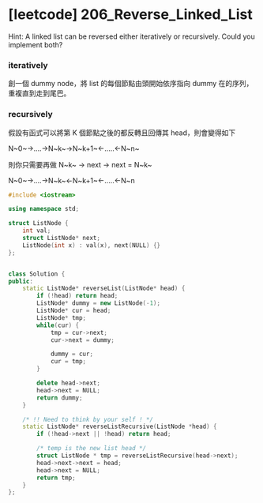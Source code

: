 # [leetcode] 206_Reverse_Linked_List

Hint: A linked list can be reversed either iteratively or recursively. Could you implement both?

### iteratively

創一個 dummy node，將 list 的每個節點由頭開始依序指向 dummy 在的序列，重複直到走到尾巴。

### recursively

假設有函式可以將第 K 個節點之後的都反轉且回傳其 head，則會變得如下

N~0~->....->N~k~->N~k+1~<-.....<-N~n~

則你只需要再做 N~k~ -> next -> next = N~k~

N~0~->....->N~k~<-N~k+1~<-.....<-N~n

```C++
#include <iostream>

using namespace std;

struct ListNode {
	int val;
	struct ListNode* next;
	ListNode(int x) : val(x), next(NULL) {}
};


class Solution {
public:
	static ListNode* reverseList(ListNode* head) {
		if (!head) return head;
		ListNode* dummy = new ListNode(-1);
		ListNode* cur = head;
		ListNode* tmp;
		while(cur) {
			tmp = cur->next;
			cur->next = dummy;

			dummy = cur;
			cur = tmp;
		}

		delete head->next;
		head->next = NULL;
		return dummy;
	}

	/* !! Need to think by your self ! */
	static ListNode* reverseListRecursive(ListNode *head) {
		if (!head->next || !head) return head;

		/* temp is the new list head */
		struct ListNode * tmp = reverseListRecursive(head->next);
		head->next->next = head;
		head->next = NULL;
		return tmp;
	}
};

```

